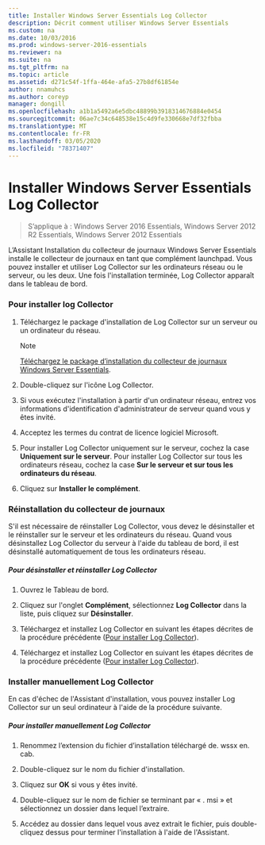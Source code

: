 ```yaml
---
title: Installer Windows Server Essentials Log Collector
description: Décrit comment utiliser Windows Server Essentials
ms.custom: na
ms.date: 10/03/2016
ms.prod: windows-server-2016-essentials
ms.reviewer: na
ms.suite: na
ms.tgt_pltfrm: na
ms.topic: article
ms.assetid: d271c54f-1ffa-464e-afa5-27b8df61854e
author: nnamuhcs
ms.author: coreyp
manager: dongill
ms.openlocfilehash: a1b1a5492a6e5dbc48899b3918314676884e0454
ms.sourcegitcommit: 06ae7c34c648538e15c4d9fe330668e7df32fbba
ms.translationtype: MT
ms.contentlocale: fr-FR
ms.lasthandoff: 03/05/2020
ms.locfileid: "78371407"
---
```

# <a name="install-the-windows-server-essentials-log-collector"></a>Installer Windows Server Essentials Log Collector

>S’applique à : Windows Server 2016 Essentials, Windows Server 2012 R2 Essentials, Windows Server 2012 Essentials

L’Assistant Installation du collecteur de journaux Windows Server Essentials installe le collecteur de journaux en tant que complément launchpad. Vous pouvez installer et utiliser Log Collector sur les ordinateurs réseau ou le serveur, ou les deux. Une fois l'installation terminée, Log Collector apparaît dans le tableau de bord.  
  
###  <a name="BKMK_ToInstall"></a>Pour installer log Collector  
  
1.  Téléchargez le package d'installation de Log Collector sur un serveur ou un ordinateur du réseau.  
  
    > [!NOTE]
    > [Téléchargez le package d’installation du collecteur de journaux Windows Server Essentials](https://www.microsoft.com/download/details.aspx?id=34821).  
  
2.  Double-cliquez sur l'icône Log Collector.  
  
3.  Si vous exécutez l'installation à partir d'un ordinateur réseau, entrez vos informations d'identification d'administrateur de serveur quand vous y êtes invité.  
  
4.  Acceptez les termes du contrat de licence logiciel Microsoft.  
  
5.  Pour installer Log Collector uniquement sur le serveur, cochez la case **Uniquement sur le serveur**. Pour installer Log Collector sur tous les ordinateurs réseau, cochez la case **Sur le serveur et sur tous les ordinateurs du réseau**.  
  
6.  Cliquez sur **Installer le complément**.  
  
###  <a name="BKMK_Reinstall"></a>Réinstallation du collecteur de journaux  
 S'il est nécessaire de réinstaller Log Collector, vous devez le désinstaller et le réinstaller sur le serveur et les ordinateurs du réseau. Quand vous désinstallez Log Collector du serveur à l'aide du tableau de bord, il est désinstallé automatiquement de tous les ordinateurs réseau.  
  
##### <a name="to-uninstall-and-reinstall-the-log-collector"></a>Pour désinstaller et réinstaller Log Collector  
  
1.  Ouvrez le Tableau de bord.  
  
2.  Cliquez sur l'onglet **Complément**, sélectionnez **Log Collector** dans la liste, puis cliquez sur **Désinstaller**.  
  

3.  Téléchargez et installez Log Collector en suivant les étapes décrites de la procédure précédente ([Pour installer Log Collector](Install-the-Windows-Server-Essentials-Log-Collector.md#BKMK_ToInstall)).  

3.  Téléchargez et installez Log Collector en suivant les étapes décrites de la procédure précédente ([Pour installer Log Collector](../support/Install-the-Windows-Server-Essentials-Log-Collector.md#BKMK_ToInstall)).  

  
### <a name="manually-install-the-log-collector"></a>Installer manuellement Log Collector  
 En cas d'échec de l'Assistant d'installation, vous pouvez installer Log Collector sur un seul ordinateur à l'aide de la procédure suivante.  
  
##### <a name="to-manually-install-the-log-collector"></a>Pour installer manuellement Log Collector  
  
1.  Renommez l’extension du fichier d’installation téléchargé de. wssx en. cab.  
  
2.  Double-cliquez sur le nom du fichier d'installation.  
  
3.  Cliquez sur **OK** si vous y êtes invité.  
  
4.  Double-cliquez sur le nom de fichier se terminant par « . msi » et sélectionnez un dossier dans lequel l’extraire.  
  
5.  Accédez au dossier dans lequel vous avez extrait le fichier, puis double-cliquez dessus pour terminer l'installation à l'aide de l'Assistant.
